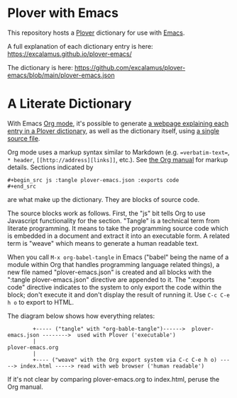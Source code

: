 # Plover with Emacs

This repository hosts a
[Plover](http://www.openstenoproject.org/plover/) dictionary for use
with [Emacs](https://www.gnu.org/software/emacs/).

A full explanation of each dictionary entry is here: https://excalamus.github.io/plover-emacs/

The dictionary is here:
https://github.com/excalamus/plover-emacs/blob/main/plover-emacs.json

# A Literate Dictionary
With Emacs [Org mode](https://orgmode.org/), it's possible to generate
[a webpage explaining each entry in a Plover
dictionary](https://excalamus.github.io/plover-emacs/), as well as the
dictionary itself, using [a single source
file](https://github.com/excalamus/plover-emacs/blob/main/plover-emacs.org).

Org mode uses a markup syntax similar to Markdown
(e.g. `=verbatim-text=`, `* header`, `[[http://address][links]]`,
etc.).  See [the Org manual](https://orgmode.org/guide/Markup.html)
for markup details.  Sections indicated by

```
#+begin_src js :tangle plover-emacs.json :exports code
#+end_src
```

are what make up the dictionary.  They are blocks of source code.

The source blocks work as follows.  First, the "js" bit tells Org to
use Javascript functionality for the section.  "Tangle" is a technical
term from literate programming.  It means to take the programming
source code which is embedded in a document and extract it into an
executable form.  A related term is "weave" which means to generate a
human readable text.

When you call `M-x org-babel-tangle` in Emacs ("babel" being the name
of a module within Org that handles programming language related
things), a new file named "plover-emacs.json" is created and all
blocks with the ":tangle plover-emacs.json" directive are appended to
it.  The ":exports code" directive indicates to the system to only
export the code within the block; don't execute it and don't display
the result of running it.  Use `C-c C-e h o` to export to HTML.

The diagram below shows how everything relates:

```
        +----- ("tangle" with "org-bable-tangle")------>  plover-emacs.json -------->  used with Plover ('executable')
        |
plover-emacs.org
        |
        +---- ("weave" with the Org export system via C-c C-e h o) -----> index.html -----> read with web browser ('human readable')
```

If it's not clear by comparing plover-emacs.org to index.html, peruse
the Org manual.
